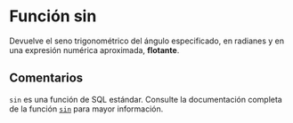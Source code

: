 ﻿---
SidebarGroup: "s"
Autogenerated: true
---

# Función  sin

Devuelve el seno trigonométrico del ángulo especificado, en radianes y en una expresión numérica aproximada, **flotante**.

## Comentarios 

`sin` es una función de SQL estándar. Consulte la documentación completa de la función [`sin`](https://learn.microsoft.com/es-es/sql/t-sql/functions/sin-transact-sql) para mayor información.
